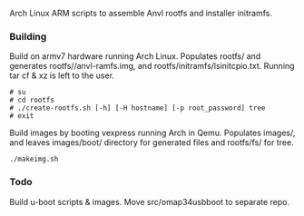 Arch Linux ARM scripts to assemble Anvl rootfs and installer initramfs.


### Building

Build on armv7 hardware running Arch Linux.
Populates rootfs/<tree> and generates
rootfs/<tree>/anvl-ramfs.img, and
rootfs/initramfs/lsinitcpio.txt.
Running tar cf & xz is left to the user.

    # su
    # cd rootfs
    # ./create-rootfs.sh [-h] [-H hostname] [-p root_password] tree
    # exit


Build images by booting vexpress running Arch in Qemu.
Populates images/, and leaves images/boot/ directory for generated files
and rootfs/fs/ for tree.

    ./makeimg.sh

### Todo

Build u-boot scripts & images. Move src/omap34usbboot to separate repo.


